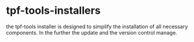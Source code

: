# tpf-tools-installers
the tpf-tools installer is designed to simplify the installation of all necessary components. 
In the further the update and the version control manage.
